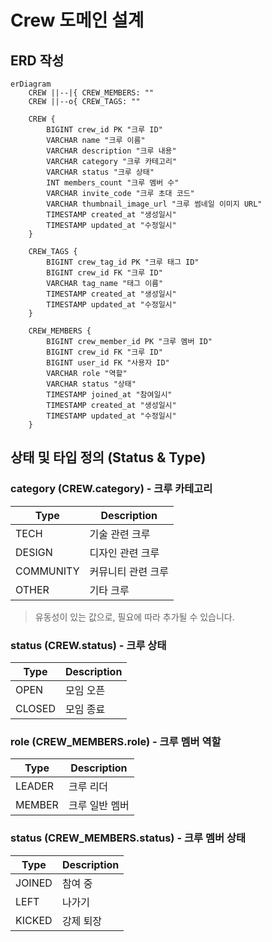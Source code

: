 # Crew 도메인 설계

## ERD 작성

```mermaid
erDiagram
    CREW ||--|{ CREW_MEMBERS: ""
    CREW ||--o{ CREW_TAGS: ""
    
    CREW {
        BIGINT crew_id PK "크루 ID"
        VARCHAR name "크루 이름"
        VARCHAR description "크루 내용"
        VARCHAR category "크루 카테고리"
        VARCHAR status "크루 상태"
        INT members_count "크루 멤버 수"
        VARCHAR invite_code "크루 초대 코드"
        VARCHAR thumbnail_image_url "크루 썸네일 이미지 URL"
        TIMESTAMP created_at "생성일시"
        TIMESTAMP updated_at "수정일시"
    }
    
    CREW_TAGS {
        BIGINT crew_tag_id PK "크루 태그 ID"
        BIGINT crew_id FK "크루 ID"
        VARCHAR tag_name "태그 이름"
        TIMESTAMP created_at "생성일시"
        TIMESTAMP updated_at "수정일시"
    }
    
    CREW_MEMBERS {
        BIGINT crew_member_id PK "크루 멤버 ID"
        BIGINT crew_id FK "크루 ID"
        BIGINT user_id FK "사용자 ID"
        VARCHAR role "역할"
        VARCHAR status "상태"
        TIMESTAMP joined_at "참여일시"
        TIMESTAMP created_at "생성일시"
        TIMESTAMP updated_at "수정일시"
    }
```

## 상태 및 타입 정의 (Status & Type)

### category (CREW.category) - 크루 카테고리

| Type      | Description |
|-----------|-------------|
| TECH      | 기술 관련 크루    |
| DESIGN    | 디자인 관련 크루   |
| COMMUNITY | 커뮤니티 관련 크루  |
| OTHER     | 기타 크루       |

> 유동성이 있는 값으로, 필요에 따라 추가될 수 있습니다.

### status (CREW.status) - 크루 상태 

| Type   | Description |
|--------|-------------|
| OPEN   | 모임 오픈       |
| CLOSED | 모임 종료       |

### role (CREW_MEMBERS.role) - 크루 멤버 역할

| Type   | Description |
|--------|-------------|
| LEADER | 크루 리더       |
| MEMBER | 크루 일반 멤버    |

### status (CREW_MEMBERS.status) - 크루 멤버 상태

| Type   | Description |
|--------|-------------|
| JOINED | 참여 중        |
| LEFT   | 나가기         |
| KICKED | 강제 퇴장       |
